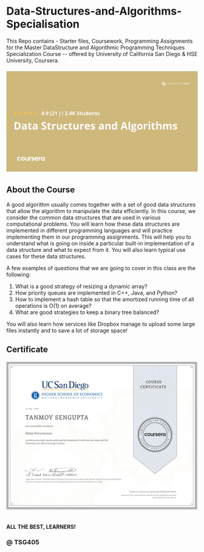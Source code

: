# Data-Structures-and-Algorithms-Specialisation
This Repo contains - Starter files, Coursework, Programming Assignments for the Master DataStructure and Algorithmic Programming Techniques Specialization Course -- offered by University of California San Diego &amp; HSE University, Coursera.

<h6 align="center">
    <img src="https://github.com/TSG405/Data-Structures-and-Algorithms-Specialisation/blob/main/Icon.jpeg" alt="Here goes an Icon!">
</h6>


## About the Course
A good algorithm usually comes together with a set of good data structures that allow the algorithm to manipulate the data efficiently. In this course, we consider the common data structures that are used in various computational problems. You will learn how these data structures are implemented in different programming languages and will practice implementing them in our programming assignments. This will help you to understand what is going on inside a particular built-in implementation of a data structure and what to expect from it. You will also learn typical use cases for these data structures.

A few examples of questions that we are going to cover in this class are the following:
1. What is a good strategy of resizing a dynamic array?
2. How priority queues are implemented in C++, Java, and Python?
3. How to implement a hash table so that the amortized running time of all operations is O(1) on average?
4. What are good strategies to keep a binary tree balanced? 

You will also learn how services like Dropbox manage to upload some large files instantly and to save a lot of storage space!



## Certificate
<h6 align="center">
    <img src="https://github.com/TSG405/Data-Structures-and-Algorithms-Specialisation/blob/main/Coursera%20ZKQSDJATLMY6.jpg" alt="Here goes my Course Certificate!">
</h6>

#### ALL THE BEST, LEARNERS!
### @ TSG405
